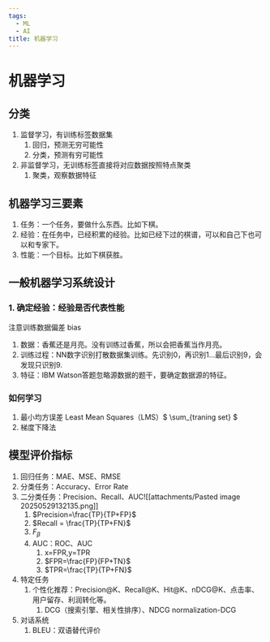```yaml
---
tags:
  - ML
  - AI
title: 机器学习
---
```


# 机器学习

## 分类
1. 监督学习，有训练标签数据集
	1. 回归，预测无穷可能性
	2. 分类，预测有穷可能性
2. 非监督学习，无训练标签直接将对应数据按照特点聚类
	1. 聚类，观察数据特征

## 机器学习三要素

1. 任务：一个任务，要做什么东西。比如下棋。
2. 经验：在任务中，已经积累的经验。比如已经下过的棋谱，可以和自己下也可以和专家下。
3. 性能：一个目标。比如下棋获胜。

## 一般机器学习系统设计

### 1. 确定经验：经验是否代表性能

注意训练数据偏差 bias

1. 数据：香蕉还是月亮。没有训练过香蕉，所以会把香蕉当作月亮。
2. 训练过程：NN数字识别打散数据集训练。先识别0，再识别1...最后识别9，会发现只识别9.
3. 特征：IBM Watson答题忽略源数据的题干，要确定数据源的特征。

### 如何学习

1. 最小均方误差 Least Mean Squares（LMS）$ \sum_{traning set} $
2. 梯度下降法


## 模型评价指标

1. 回归任务：MAE、MSE、RMSE
2. 分类任务：Accuracy、Error Rate
3. 二分类任务：Precision、Recall、AUC![[attachments/Pasted image 20250529132135.png]]
	1. $Precision=\frac{TP}{TP+FP}$
	2. $Recall = \frac{TP}{TP+FN}$
	3. $F_\beta$
	4. AUC：ROC、AUC
		1. x=FPR,y=TPR
		2. $FPR=\frac{FP}{FP+TN}$
		3. $TPR=\frac{TP}{TP+FN}$
4. 特定任务
	1. 个性化推荐：Precision@K、Recall@K、Hit@K、nDCG@K、点击率、用户留存、利润转化等。
		1. DCG（搜索引擎、相关性排序）、NDCG normalization-DCG
5. 对话系统
	1. BLEU：双语替代评价